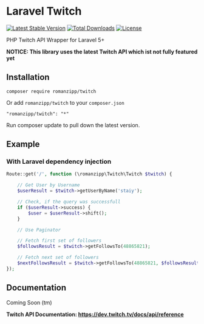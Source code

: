 # Laravel Twitch

[![Latest Stable Version](https://poser.pugx.org/romanzipp/laravel-twitch/version)](https://packagist.org/packages/romanzipp/laravel-twitch)
[![Total Downloads](https://poser.pugx.org/romanzipp/laravel-twitch/downloads)](https://packagist.org/packages/romanzipp/laravel-twitch)
[![License](https://poser.pugx.org/romanzipp/laravel-twitch/license)](https://packagist.org/packages/romanzipp/laravel-twitch)

PHP Twitch API Wrapper for Laravel 5+

**NOTICE: This library uses the latest Twitch API which ist not fully featured yet**

## Installation

```
composer require romanzipp/twitch
```

Or add `romanzipp/twitch` to your `composer.json`

```
"romanzipp/twitch": "*"
```

Run composer update to pull down the latest version.

## Example

### With Laravel dependency injection

```php
Route::get('/', function (\romanzipp\Twitch\Twitch $twitch) {

    // Get User by Username
    $userResult = $twitch->getUserByName('staiy');

    // Check, if the query was successfull
    if ($userResult->success) {
        $user = $userResult->shift();
    }

    // Use Paginator

    // Fetch first set of followers
    $followsResult = $twitch->getFollowsTo(48865821);

    // Fetch next set of followers
    $nextFollowsResult = $twitch->getFollowsTo(48865821, $followsResult->next());
});
```

## Documentation

Coming Soon (tm)

**Twitch API Documentation: https://dev.twitch.tv/docs/api/reference**
